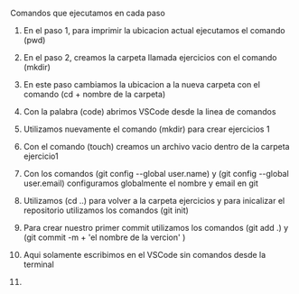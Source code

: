 Comandos que ejecutamos en cada paso

1. En el paso 1, para imprimir la ubicacion actual ejecutamos el comando (pwd)

2. En el paso 2, creamos la carpeta llamada ejercicios con el comando (mkdir)

3. En este paso cambiamos la ubicacion a la nueva carpeta con el comando (cd  + nombre de la carpeta) 

4. Con la palabra (code) abrimos VSCode desde la linea de comandos 

5. Utilizamos nuevamente el comando (mkdir) para crear ejercicios 1

6. Con el comando (touch) creamos un archivo vacio dentro de la carpeta ejercicio1

7. Con los comandos (git config --global user.name)  y (git config --global user.email) configuramos globalmente el nombre y email en git

8. Utilizamos (cd ..) para volver a la carpeta ejercicios y para inicalizar el repositorio utilizamos los comandos (git init)

9. Para crear nuestro primer commit utilizamos los comandos (git add .) y (git commit -m + 'el nombre de la vercion' )

10. Aqui solamente escribimos en el VSCode sin comandos desde la terminal

11. 